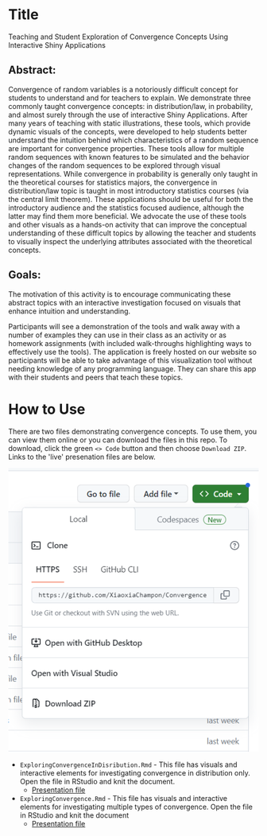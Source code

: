 # Title

Teaching and Student Exploration of Convergence Concepts Using Interactive Shiny Applications

## Abstract:

Convergence of random variables is a notoriously difficult concept for students to understand and for teachers to explain. We demonstrate three commonly taught convergence concepts: in distribution/law, in probability, and almost surely through the use of interactive Shiny Applications. After many years of teaching with static illustrations, these tools, which provide dynamic visuals of the concepts, were developed to help students better understand the intuition behind which characteristics of a random sequence are important for convergence properties. These tools allow for multiple random sequences with known features to be simulated and the behavior changes of the random sequences to be explored through visual representations. While convergence in probability is generally only taught in the theoretical courses for statistics majors, the convergence in distribution/law topic is taught in most introductory statistics courses (via the central limit theorem). These applications should be useful for both the introductory audience and the statistics focused audience, although the latter may find them more beneficial. We advocate the use of these tools and other visuals as a hands-on activity that can improve the conceptual understanding of these difficult topics by allowing the teacher and students to visually inspect the underlying attributes associated with the theoretical concepts.

## Goals:

The motivation of this activity is to encourage communicating these abstract topics with an interactive investigation focused on visuals that enhance intuition and understanding. 

Participants will see a demonstration of the tools and walk away with a number of examples they can use in their class as an activity or as homework assignments (with included walk-throughs highlighting ways to effectively use the tools). The application is freely hosted on our website so participants will be able to take advantage of this visualization tool without needing knowledge of any programming language. They can share this app with their students and peers that teach these topics. 


# How to Use

There are two files demonstrating convergence concepts. To use them, you can view them online or you can download the files in this repo. To download, click the green `<> Code` button and then choose `Download ZIP`. Links to the 'live' presenation files are below.

![](img/download.png)

- `ExploringConvergenceInDisribution.Rmd` - This file has visuals and interactive elements for investigating convergence in distribution only. Open the file in RStudio and knit the document.
    + <a href = "https://shiny.stat.ncsu.edu/jbpost2/ExploringConvergenceInDistribution/" target = "_blank">Presentation file</a>
- `ExploringConvergence.Rmd` - This file has visuals and interactive elements for investigating multiple types of convergence. Open the file in RStudio and knit the document
    + <a href = "https://shiny.stat.ncsu.edu/jbpost2/ExploringConvergence/" target = "_blank">Presentation file</a>
